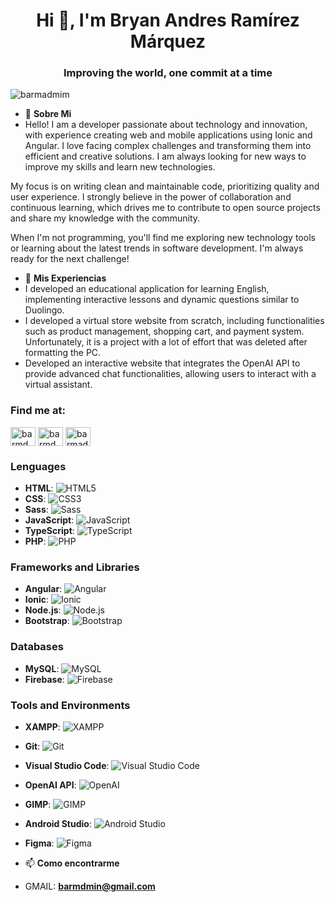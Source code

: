 <h1 align="center">Hi 👋, I'm Bryan Andres Ramírez Márquez</h1>
<h3 align="center">Improving the world, one commit at a time</h3>

<p align="left"> <img src="https://komarev.com/ghpvc/?username=barmadmim&label=Profile%20views&color=0e75b6&style=flat" alt="barmadmim" /> </p>

- 💬 **Sobre Mi**
- Hello! I am a developer passionate about technology and innovation, with experience creating web and mobile applications using Ionic and Angular. I love facing complex challenges and transforming them into efficient and creative solutions. I am always looking for new ways to improve my skills and learn new technologies.

My focus is on writing clean and maintainable code, prioritizing quality and user experience. I strongly believe in the power of collaboration and continuous learning, which drives me to contribute to open source projects and share my knowledge with the community.

When I'm not programming, you'll find me exploring new technology tools or learning about the latest trends in software development. I'm always ready for the next challenge!

- 📄 **Mis Experiencias**
- I developed an educational application for learning English, implementing interactive lessons and dynamic questions similar to Duolingo.
- I developed a virtual store website from scratch, including functionalities such as product management, shopping cart, and payment system. Unfortunately, it is a project with a lot of effort that was deleted after formatting the PC.
- Developed an interactive website that integrates the OpenAI API to provide advanced chat functionalities, allowing users to interact with a virtual assistant.

<h3 align="left">Find me at:</h3>
<p align="left">
<a href="https://twitter.com/barmdmin" target="blank"><img align="center" src="https://raw.githubusercontent.com/rahuldkjain/github-profile-readme-generator/master/src/images/icons/Social/twitter.svg" alt="barmdmin" height="30" width="40" /></a>
<a href="https://linkedin.com/in/barmdmin-rm" target="blank"><img align="center" src="https://raw.githubusercontent.com/rahuldkjain/github-profile-readme-generator/master/src/images/icons/Social/linked-in-alt.svg" alt="barmdmin-rm" height="30" width="40" /></a>
<a href="https://www.youtube.com/c/barmadmim" target="blank"><img align="center" src="https://raw.githubusercontent.com/rahuldkjain/github-profile-readme-generator/master/src/images/icons/Social/youtube.svg" alt="barmadmim" height="30" width="40" /></a>
</p>

### Lenguages

- **HTML**: ![HTML5](https://img.shields.io/badge/HTML5-E34F26?style=for-the-badge&logo=html5&logoColor=white)
- **CSS**: ![CSS3](https://img.shields.io/badge/CSS3-1572B6?style=for-the-badge&logo=css3&logoColor=white)
- **Sass**: ![Sass](https://img.shields.io/badge/Sass-CC6699?style=for-the-badge&logo=sass&logoColor=white)
- **JavaScript**: ![JavaScript](https://img.shields.io/badge/JavaScript-F7DF1E?style=for-the-badge&logo=javascript&logoColor=black)
- **TypeScript**: ![TypeScript](https://img.shields.io/badge/TypeScript-007ACC?style=for-the-badge&logo=typescript&logoColor=white)
- **PHP**: ![PHP](https://img.shields.io/badge/PHP-777BB4?style=for-the-badge&logo=php&logoColor=white)

### Frameworks and Libraries

- **Angular**: ![Angular](https://img.shields.io/badge/Angular-DD0031?style=for-the-badge&logo=angular&logoColor=white)
- **Ionic**: ![Ionic](https://img.shields.io/badge/Ionic-3880FF?style=for-the-badge&logo=ionic&logoColor=white)
- **Node.js**: ![Node.js](https://img.shields.io/badge/Node.js-339933?style=for-the-badge&logo=nodedotjs&logoColor=white)
- **Bootstrap**: ![Bootstrap](https://img.shields.io/badge/Bootstrap-563D7C?style=for-the-badge&logo=bootstrap&logoColor=white)

### Databases

- **MySQL**: ![MySQL](https://img.shields.io/badge/MySQL-4479A1?style=for-the-badge&logo=mysql&logoColor=white)
- **Firebase**: ![Firebase](https://img.shields.io/badge/Firebase-FFCA28?style=for-the-badge&logo=firebase&logoColor=black)

### Tools and Environments

- **XAMPP**: ![XAMPP](https://img.shields.io/badge/XAMPP-FB7A24?style=for-the-badge&logo=xampp&logoColor=white)
- **Git**: ![Git](https://img.shields.io/badge/Git-F05032?style=for-the-badge&logo=git&logoColor=white)
- **Visual Studio Code**: ![Visual Studio Code](https://img.shields.io/badge/VS%20Code-007ACC?style=for-the-badge&logo=visual%20studio%20code&logoColor=white)
- **OpenAI API**: ![OpenAI](https://img.shields.io/badge/OpenAI-412991?style=for-the-badge&logo=openai&logoColor=white)
- **GIMP**: ![GIMP](https://img.shields.io/badge/GIMP-5C5543?style=for-the-badge&logo=gimp&logoColor=white)
- **Android Studio**: ![Android Studio](https://img.shields.io/badge/Android%20Studio-3DDC84?style=for-the-badge&logo=android%20studio&logoColor=white)
- **Figma**: ![Figma](https://img.shields.io/badge/Figma-F24E1E?style=for-the-badge&logo=figma&logoColor=white)


- 📫 **Como encontrarme**
- GMAIL: **barmdmin@gmail.com**
